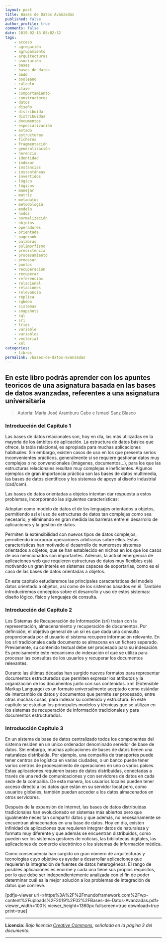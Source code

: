 ```yaml
---
layout: post
title: Bases de Datos Avanzadas
published: false
author_profile: true
comments: false
date: 2019-02-13 08:02:32
tags:
    - acceso
    - agregación
    - agrupamiento
    - arquitecturas
    - asociación
    - bases
    - bases de datos
    - bbdd
    - booleano
    - cálculo
    - clave
    - comportamiento
    - constructores
    - datos
    - diseño
    - distribuida
    - distribuidas
    - documentos
    - especialización
    - estado
    - estructuras
    - ficheros
    - fragmentación
    - generalización
    - herencia
    - identidad
    - indexar
    - instancias
    - instantáneas
    - invertidos
    - lógico
    - lógicos
    - manejar
    - matriz
    - metadatos
    - metodología
    - modelo
    - nodos
    - normalización
    - objetos
    - operadores
    - orientada
    - pagerank
    - palabras
    - polimorfismo
    - presistencia
    - procesamiento
    - procesar
    - puntos
    - recuperación
    - recuperar
    - referencias
    - relacional
    - relaciones
    - relevancia
    - réplica
    - sgbdoo
    - sistemas
    - snapshots
    - sql
    - sri
    - tries
    - variable
    - variables
    - vectorial
    - xml
categories:
    - libros
permalink: /bases-de-datos-avanzadas
---
```

## En este libro podrás aprender con los apuntes teoricos de una asignatura basada en las bases de datos avanzadas, referentes a una asignatura universitaria



> Autoría: María José Aramburu Cabo e Ismael Sanz Blasco

### Introducción del Capítulo 1

Las bases de datos relacionales son, hoy en día, las más utilizadas en la mayoría de los ámbitos de aplicación. La estructura de datos básica que ofrece, la tabla relacional, es apropiada para muchas aplicaciones habituales. Sin embargo, existen casos de uso en los que presenta serios inconvenientes prácticos, generalmente si se requiere gestionar datos muy complejos o no convencionales (imágenes, documentos&#8230;), para los que las estructuras relacionales resultan muy complejas e ineficientes. Algunos ejemplos de gran importancia práctica son las bases de datos multimedia, las bases de datos científicos y los sistemas de apoyo al diseño industrial (cad/cam).

Las bases de datos orientadas a objetos intentan dar respuesta a estos problemas, incorporando las siguientes características:

Adoptan como modelo de datos el de los lenguajes orientados a objetos, permitiendo así el uso de estructuras de datos tan complejas como sea necesario, y eliminando en gran medida las barreras entre el desarrollo de aplicaciones y la gestión de datos.
  
Permiten la extensibilidad con nuevos tipos de datos complejos, permitiendo incorporar operaciones arbitrarias sobre ellos. Estas características han motivado el desarrollo de numerosos sistemas orientados a objetos, que se han establecido en nichos en los que los casos de uso mencionados son importantes. Además, la actual emergencia de aplicaciones web que requieren estructuras de datos muy flexibles está motivando un gran interés en sistemas capaces de soportarlas, como es el caso de las bases de datos orientadas a objetos.

En este capítulo estudiaremos las principales características del modelo datos orientado a objetos, así como de los sistemas basados en él. También introduciremos conceptos sobre el desarrollo y uso de estos sistemas: diseño lógico, físico y lenguajes de consulta.

### Introducción del Capítulo 2

Los Sistemas de Recuperación de Información (sri) tratan con la representación, almacenamiento y recuperación de documentos. Por definición, el objetivo general de un sri es que dada una consulta proporcionada por el usuario el sistema recupere información relevante. En los sri tradicionales cada documento se almacena en un fichero separado. Previamente, su contenido textual debe ser procesado para su indexación. Es precisamente este mecanismo de indexación el que se utiliza para procesar las consultas de los usuarios y recuperar los documentos relevantes.

Durante las últimas décadas han surgido nuevos formatos para representar documentos estructurados que permiten expresar los atributos y la organización de los documentos junto con sus contenidos. xml (Extensible Markup Language) es un formato universalmente aceptado como estándar de intercambio de datos y documentos que permite ser procesado, entre otras muchas cosas, para indexar su contenido y estructura. En este capítulo se estudian los principales modelos y técnicas que se utilizan en los sistemas de recuperación de información tradicionales y para documentos estructurados.

### Introducción Capítulo 3

En un sistema de base de datos centralizado todos los componentes del sistema residen en un único ordenador denominado servidor de base de datos. Sin embargo, muchas aplicaciones de bases de datos tienen una naturaleza distribuida. Por ejemplo, una compañía de transportes puede tener centros de logística en varias ciudades, o un banco puede tener varios centros de procesamiento de operaciones en uno o varios países. Estas aplicaciones requieren bases de datos distribuidas, conectadas a través de una red de comunicaciones y con servidores de datos en cada sede de la compañía. De esta manera, los usuarios locales pueden tener acceso directo a los datos que están en su servidor local pero, como usuarios globales, también puedan acceder a los datos almacenados en otros servidores.

Después de la expansión de Internet, las bases de datos distribuidas tradicionales han evolucionado en sistemas más abiertos pero que igualmente necesitan compartir datos y que además, no necesariamente se encuentran almacenados en una base de datos. Hoy en día, existen infinidad de aplicaciones que requieren integrar datos de naturaleza y formato muy diferente y que además se encuentran distribuidos, como pueden ser los sistemas gestores de noticias, las bibliotecas digitales, las aplicaciones de comercio electrónico o los sistemas de información médica.

Como consecuencia han surgido un gran número de arquitecturas y tecnologías cuyo objetivo es ayudar a desarrollar aplicaciones que requieran la integración de fuentes de datos heterogéneos. El rango de posibles aplicaciones es enorme y cada una tiene sus propios requisitos, por lo que debe ser independientemente analizada con el fin de poder determinar cuál es la mejor solución a los problemas de integración de datos que conlleve.

[pdfjs-viewer url=&#187;https%3A%2F%2Fmundoframework.com%2Fwp-content%2Fuploads%2F2019%2F02%2FBases-de-Datos-Avanzadas.pdf&#187; viewer\_width=100% viewer\_height=1360px fullscreen=true download=true print=true]

* * *

**Licencia**: _Bajo licencia [Creative Commons][1], señalada en la página 3 del documento._

* * *

&nbsp;

 [1]: http://creativecommons.org/licenses/by-nc-sa/2.0/legalcode